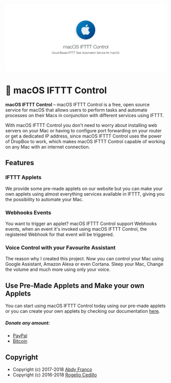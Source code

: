![Next Loader](./src/assets/banner.jpg)

#  macOS IFTTT Control

**macOS IFTTT Control** – macOS IFTTT Control is a free, open source service for
macOS that allows users to perform tasks and automate processes on their Macs
in conjunction with different services using IFTTT.

With macOS IFTTT Control you don't need to worry about installing web servers
on your Mac or having to configure port forwarding on your router or get a
dedicated IP address, since macOS IFTTT Control uses the power of DropBox to work,
which makes macOS IFTTT Control capable of working on any Mac with an internet
connection.

## Features
### IFTTT Applets
We provide some pre-made applets on our website but you can make your own applets
using almost everything services available in IFTTT, giving you the possibility
to automate your Mac.

### Webhooks Events
You want to trigger an applet? macOS IFTTT Control support Webhooks events, when an
event it's invoked using macOS IFTTT Control, the registered Webhook for that event
will be triggered.

### Voice Control with your Favourite Assistant
The reason why I created this project. Now you can control your Mac using Google
Assistant, Amazon Alexa or even Cortana. Sleep your Mac, Change the volume and much
more using only your voice.

## Use Pre-Made Applets and Make your own Applets
You can start using macOS IFTTT Control today using our pre-made applets or you can
create your own applets by checking our documentation [here](https://github.com/abdyfranco/macos-ifttt-control/wiki).

##### Donate any amount:
 - [PayPal](https://www.paypal.me/abdyfranco)
 - [Bitcoin](https://www.blockchain.com/btc/payment_request?address=1LMLf1JDouaeEwpUxsH6PpFptYM4LB7b9B) 

## Copyright
- Copyright (c) 2017-2018 [Abdy Franco](http://abdyfran.co/)
- Copyright (c) 2016-2018 [Rogelio Cedillo](https://github.com/rgcr)
